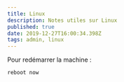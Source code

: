 ```yaml
---
title: Linux
description: Notes utiles sur Linux
published: true
date: 2019-12-27T16:00:34.398Z
tags: admin, linux
---
```


Pour redémarrer la machine :
```
reboot now
```

